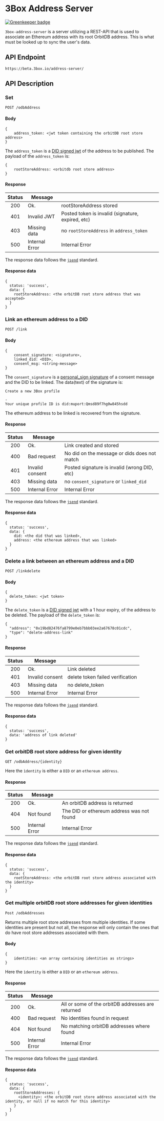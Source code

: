 # 3Box Address Server

[![Greenkeeper badge](https://badges.greenkeeper.io/3box/3box-address-server.svg)](https://greenkeeper.io/)

`3box-address-server` is a server utilizing a REST-API that is used to associate an Ethereum address with its root OrbitDB address. This is what must be looked up to sync the user's data.

## API Endpoint

```
https://beta.3box.io/address-server/
```

## API Description


### Set

`POST /odbAddress`

#### Body

```
{
    address_token: <jwt token containing the orbitDB root store address>
}
```

The `address_token` is a [DID signed jwt](https://github.com/uport-project/did-jwt.git) of the address to be published. The payload of the `address_token` is:
```
{
    rootStoreAddress: <orbitdb root store address>
}
```

#### Response

| Status |     Message    |                                                   |
|:------:|----------------|---------------------------------------------------|
| 200    | Ok.            | rootStoreAddress stored                           |
| 401    | Invalid JWT    | Posted token is invalid (signature, expired, etc) |
| 403    | Missing data   | no `rootStoreAddress` in `address_token`          |
| 500    | Internal Error | Internal Error                                    |

The response data follows the [`jsend`](https://labs.omniti.com/labs/jsend) standard.

#### Response data
```
{
  status: 'success',
  data: {
    rootStoreAddress: <the orbitDB root store address that was accepted>
  }
}
```

### Link an ethereum address to a DID

`POST /link`


#### Body

```
{
    consent_signature: <signature>,
    linked_did: <DID>,
    consent_msg: <string-message>
}
```

The `consent_signature` is a [personal_sign signature](https://web3js.readthedocs.io/en/1.0/web3-eth-personal.html) of a consent message and the DID to be linked. The data(text) of the signature is:

```
Create a new 3Box profile

-
Your unique profile ID is did:muport:Qmsd89f7hg0w845hsdd
```


The ethereum address to be linked is recovered from the signature.

#### Response

| Status |     Message     |                                                  |
|:------:|-----------------|--------------------------------------------------|
| 200    | Ok.             | Link created and stored                          |
| 400    | Bad request     | No did on the message or dids does not match     |
| 401    | Invalid consent | Posted signature is invalid (wrong DID, etc)     |
| 403    | Missing data    | no `consent_signature` or `linked_did`           |
| 500    | Internal Error  | Internal Error                                   |

The response data follows the [`jsend`](https://labs.omniti.com/labs/jsend) standard.

#### Response data
```
{
  status: 'success',
  data: {
    did: <the did that was linked>,
    address: <the ethereum address that was linked>
  }
}
```

### Delete a link between an ethereum address and a DID

`POST /linkdelete`

#### Body

```
{
  delete_token: <jwt token>
}
```

The `delete_token` is a [DID signed jwt](https://github.com/uport-project/did-jwt.git) with a 1 hour expiry, of the address to be deleted. The payload of the `delete_token` is:

```
{
  "address": "0x19bd82476fa8799e0eb7bbb03ee2a67678c01cdc",
  "type": "delete-address-link"
}
```

#### Response

| Status |     Message     |                                                  |
|:------:|-----------------|--------------------------------------------------|
| 200    | Ok.             | Link deleted                                     |
| 401    | Invalid consent | delete token failed verification                 |
| 403    | Missing data    | no delete_token                                  |
| 500    | Internal Error  | Internal Error                                   |

The response data follows the [`jsend`](https://labs.omniti.com/labs/jsend) standard.

#### Response data
```
{
  status: 'success',
  data: 'address of link deleted'
}
```

### Get orbitDB root store address for given identity

`GET /odbAddress/{identity}`

Here the `ìdentity` is either a `DID` or an `ethereum address`.

#### Response

| Status |     Message     |                                                  |
|:------:|-----------------|--------------------------------------------------|
| 200    | Ok.             | An orbitDB address is returned                   |
| 404    | Not found       | The DID or ethereum address was not found        |
| 500    | Internal Error  | Internal Error                                   |

The response data follows the [`jsend`](https://labs.omniti.com/labs/jsend) standard.

#### Response data
```
{
  status: 'success',
  data: {
    rootStoreAddress: <the orbitDB root store address associated with the identity>
  }
}
```


### Get multiple orbitDB root store addresses for given identities

`Post /odbAddresses`

Returns multiple root store addresses from multiple identities. If some identities are present but not all, the response will only contain the ones that do have root store addresses associated with them.

#### Body

```
{
    identities: <an array containing identities as strings>
}
```

Here the `ìdentity` is either a `DID` or an `ethereum address`.

#### Response

| Status |     Message     |                                                    |
|:------:|-----------------|----------------------------------------------------|
| 200    | Ok.             | All or some of the orbitDB addresses are returned  |
| 400    | Bad request     | No identities found in request                     |
| 404    | Not found       | No matching orbitDB addresses where found          |
| 500    | Internal Error  | Internal Error                                     |

The response data follows the [`jsend`](https://labs.omniti.com/labs/jsend) standard.

#### Response data
```
{
  status: 'success',
  data: {
    rootStoreAddresses: {
      <identity>: <the orbitDB root store address associated with the identity, or null if no match for this identity>
    }
  }
}
```
